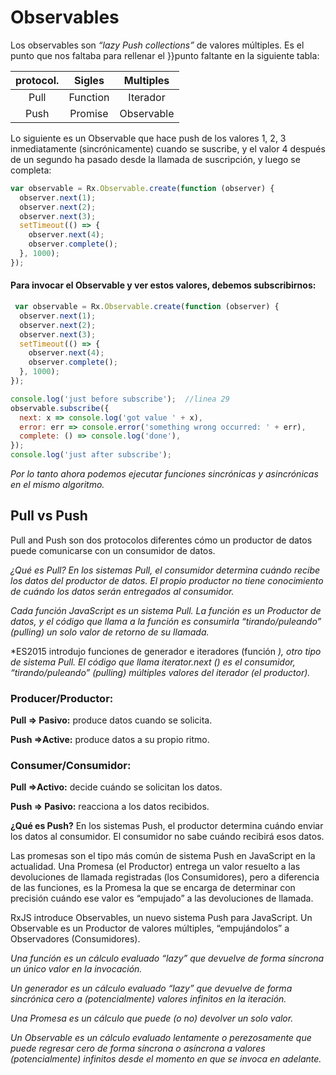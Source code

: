 # Observables
Los observables son *“lazy Push collections”* de valores múltiples.
Es el punto que nos faltaba para rellenar el }}punto faltante en la siguiente tabla:

| protocol. |  Sigles  | Multiples  |
| :--------: | :------: | :--------: |
|      Pull | Function |  Iterador  |
|      Push | Promise  | Observable |

Lo siguiente es un Observable que hace push de los valores 1, 2, 3 inmediatamente (sincrónicamente) cuando se suscribe, y el valor 4 después de un segundo ha pasado desde la llamada de suscripción, y luego se completa:
 
```javascript
var observable = Rx.Observable.create(function (observer) {
  observer.next(1);
  observer.next(2);
  observer.next(3);
  setTimeout(() => {
    observer.next(4);
    observer.complete();
  }, 1000);
});
```
#### Para invocar el Observable y ver estos valores, debemos subscribirnos:

```javascript
 var observable = Rx.Observable.create(function (observer) {
  observer.next(1);
  observer.next(2);
  observer.next(3);
  setTimeout(() => {
    observer.next(4);
    observer.complete();
  }, 1000);
});

console.log('just before subscribe');  //linea 29
observable.subscribe({
  next: x => console.log('got value ' + x),
  error: err => console.error('something wrong occurred: ' + err),
  complete: () => console.log('done'),
});
console.log('just after subscribe');
```

  
*Por lo tanto ahora podemos ejecutar funciones sincrónicas y asincrónicas en el mismo algoritmo.*
 
 ## Pull vs Push

 Pull and Push son dos protocolos diferentes cómo un productor de datos puede comunicarse con un consumidor de datos.
 
 *¿Qué es Pull? En los sistemas Pull, el consumidor determina cuándo recibe los datos del productor de datos. El propio productor no tiene conocimiento de cuándo los datos serán entregados al consumidor.*

*Cada función JavaScript es un sistema Pull. La función es un Productor de datos, y el código que llama a la función es consumirla “tirando/puleando” (pulling) un solo valor de retorno de su llamada.*

*ES2015 introdujo funciones de generador e iteradores (función *), otro tipo de sistema Pull. El código que llama iterator.next () es el consumidor, “tirando/puleando” (pulling) múltiples valores del iterador (el productor).*

### Producer/Productor:

**Pull => Pasivo:** produce datos cuando se solicita.

**Push =>Active:** produce datos a su propio ritmo.

### Consumer/Consumidor:

**Pull =>Activo:** decide cuándo se solicitan los datos.

**Push => Pasivo:** reacciona a los datos recibidos.

**¿Qué es Push?** En los sistemas Push, el productor determina cuándo enviar los datos al consumidor. El consumidor no sabe cuándo recibirá esos datos.

Las promesas son el tipo más común de sistema Push en JavaScript en la actualidad. Una Promesa (el Productor) entrega un valor resuelto a las devoluciones de llamada registradas (los Consumidores), pero a diferencia de las funciones, es la Promesa la que se encarga de determinar con precisión cuándo ese valor es “empujado” a las devoluciones de llamada.

RxJS introduce Observables, un nuevo sistema Push para JavaScript. Un Observable es un Productor de valores múltiples, “empujándolos” a Observadores (Consumidores).

*Una función es un cálculo evaluado “lazy” que devuelve de forma síncrona un único valor en la invocación.*

*Un generador es un cálculo evaluado “lazy” que devuelve de forma sincrónica cero a (potencialmente) valores infinitos en la iteración.*

*Una Promesa es un cálculo que puede (o no) devolver un solo valor.*

*Un Observable es un cálculo evaluado lentamente o perezosamente que puede regresar cero de forma síncrona o asíncrona a valores (potencialmente) infinitos desde el momento en que se invoca en adelante.*



